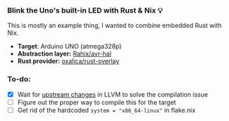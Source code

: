 ### Blink the Uno's built-in LED with Rust & Nix 💡
This is mostly an example thing, I wanted to combine embedded Rust with Nix.

- **Target**: Arduino UNO (atmega328p)
- **Abstraction layer:** [Rahix/avr-hal](https://github.com/Rahix/avr-hal)
- **Rust provider:** [oxalica/rust-overlay](https://github.com/oxalica/rust-overlay)

### To-do:
- [x] Wait for [upstream changes](https://reviews.llvm.org/D152059) in LLVM to solve the compilation issue
- [ ] Figure out the proper way to compile this for the target
- [ ] Get rid of the hardcoded `system = "x86_64-linux"` in flake.nix

